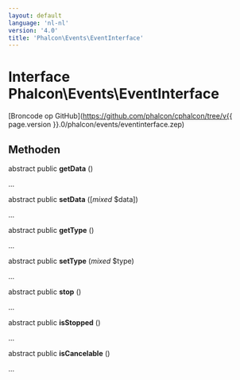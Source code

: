```yaml
---
layout: default
language: 'nl-nl'
version: '4.0'
title: 'Phalcon\Events\EventInterface'
---
```


# Interface **Phalcon\Events\EventInterface**

[Broncode op GitHub](https://github.com/phalcon/cphalcon/tree/v{{ page.version }}.0/phalcon/events/eventinterface.zep)

## Methoden

abstract public **getData** ()

...

abstract public **setData** ([*mixed* $data])

...

abstract public **getType** ()

...

abstract public **setType** (*mixed* $type)

...

abstract public **stop** ()

...

abstract public **isStopped** ()

...

abstract public **isCancelable** ()

...